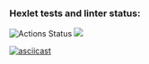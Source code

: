 ### Hexlet tests and linter status:
![Actions Status](https://github.com/antonsmolko/frontend-project-lvl1/workflows/hexlet-check/badge.svg)
<a href="https://codeclimate.com/github/codeclimate/codeclimate/maintainability"><img src="https://api.codeclimate.com/v1/badges/a99a88d28ad37a79dbf6/maintainability" /></a>

[![asciicast](https://asciinema.org/a/jhtvcZ7RnVTxFoF20G1hA3sEa.svg)](https://asciinema.org/a/jhtvcZ7RnVTxFoF20G1hA3sEa)